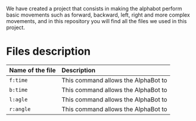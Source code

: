 We have created a project that consists in making the alphabot perform basic movements such as forward, backward, left, right and more complex movements, and in this repository you will find all the files we used in this project.


# Files description

| Name of the file     | Description                        
| :-------- | :--------------------------------- 
| `f:time`  | This command allows the AlphaBot to 
| `b:time`  | This command allows the AlphaBot to 
| `l:agle`  | This command allows the AlphaBot to 
| `r:angle` | This command allows the AlphaBot to
